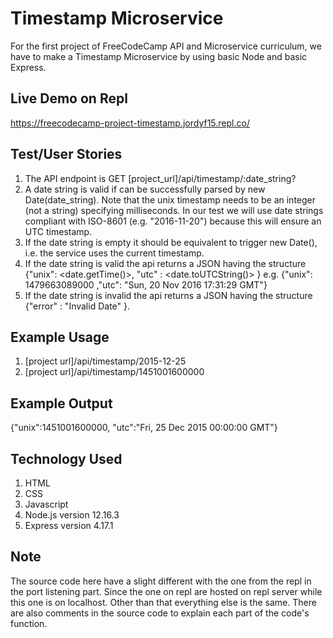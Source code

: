 # Timestamp Microservice
For the first project of FreeCodeCamp API and Microservice curriculum, we have to make a Timestamp Microservice by using basic Node and basic Express.

## Live Demo on Repl
https://freecodecamp-project-timestamp.jordyf15.repl.co/

## Test/User Stories
1. The API endpoint is GET [project_url]/api/timestamp/:date_string?
2. A date string is valid if can be successfully parsed by new Date(date_string).
Note that the unix timestamp needs to be an integer (not a string) specifying milliseconds.
In our test we will use date strings compliant with ISO-8601 (e.g. "2016-11-20") because this will ensure an UTC timestamp.
3. If the date string is empty it should be equivalent to trigger new Date(), i.e. the service uses the current timestamp.
4. If the date string is valid the api returns a JSON having the structure
{"unix": <date.getTime()>, "utc" : <date.toUTCString()> }
e.g. {"unix": 1479663089000 ,"utc": "Sun, 20 Nov 2016 17:31:29 GMT"}
5. If the date string is invalid the api returns a JSON having the structure
{"error" : "Invalid Date" }. 

## Example Usage
1. [project url]/api/timestamp/2015-12-25
2. [project url]/api/timestamp/1451001600000

## Example Output
{"unix":1451001600000, "utc":"Fri, 25 Dec 2015 00:00:00 GMT"}

## Technology Used
1. HTML
2. CSS
3. Javascript
4. Node.js version 12.16.3
5. Express version 4.17.1

## Note
The source code here have a slight different with the one from the repl in the port listening part. Since the one on repl are hosted on repl server while this one is on localhost. Other than that everything else is the same. There are also comments in the source code to explain each part of the code's function.